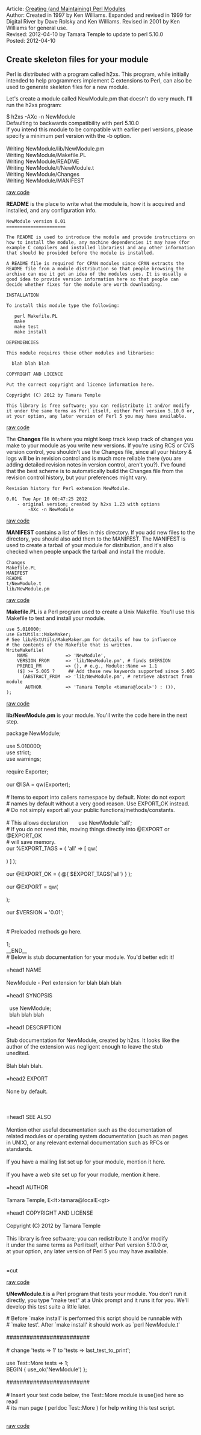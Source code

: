 <div id="wikitext">

Article: [Creating (and Maintaining) Perl
Modules](http://mathforum.org/~ken/perl_modules.html)\
Author: Created in 1997 by Ken Williams. Expanded and revised in 1999
for Digital River by Dave Rolsky and Ken Williams. Revised in 2001 by
Ken Williams for general use.\
Revised: 2012-04-10 by Tamara Temple to update to perl 5.10.0\
Posted: 2012-04-10

<div class="vspace">

</div>

Create skeleton files for your module
-------------------------------------

Perl is distributed with a program called h2xs. This program, while
initially intended to help programmers implement C extensions to Perl,
can also be used to generate skeleton files for a new module.

Let's create a module called <span class="wikiword">NewModule</span>.pm
that doesn't do very much. I'll run the h2xs program:

<div class="vspace">

</div>

<div id="sourceblock1" class="sourceblock">

<div class="sourceblocktext">

<div class="bash">

\$ h2xs <span class="re5">-AXc</span> <span class="re5">-n</span>
NewModule\
 Defaulting to backwards compatibility with <span
class="kw2">perl</span> 5.10.0\
 If you intend this module to be compatible with earlier <span
class="kw2">perl</span> versions, please\
 specify a minimum <span class="kw2">perl</span> version with the <span
class="re5">-b</span> option.\
\
 Writing NewModule<span class="sy0">/</span>lib<span
class="sy0">/</span>NewModule.pm\
 Writing NewModule<span class="sy0">/</span>Makefile.PL\
 Writing NewModule<span class="sy0">/</span>README\
 Writing NewModule<span class="sy0">/</span>t<span
class="sy0">/</span>NewModule.t\
 Writing NewModule<span class="sy0">/</span>Changes\
 Writing NewModule<span class="sy0">/</span>MANIFEST

</div>

</div>

<div class="sourceblocklink">

[raw
code](http://wiki.tamouse.org?n=Technology.CreatingAndMaintainingPerlModules?action=sourceblock&num=1)

</div>

</div>

**README** is the place to write what the module is, how it is acquired
and installed, and any configuration info.

<div class="vspace">

</div>

<div id="sourceblock4" class="codeblock">

<div class="codeblocktext">

    NewModule version 0.01
    ======================

    The README is used to introduce the module and provide instructions on
    how to install the module, any machine dependencies it may have (for
    example C compilers and installed libraries) and any other information
    that should be provided before the module is installed.

    A README file is required for CPAN modules since CPAN extracts the
    README file from a module distribution so that people browsing the
    archive can use it get an idea of the modules uses. It is usually a
    good idea to provide version information here so that people can
    decide whether fixes for the module are worth downloading.

    INSTALLATION

    To install this module type the following:

       perl Makefile.PL
       make
       make test
       make install

    DEPENDENCIES

    This module requires these other modules and libraries:

      blah blah blah

    COPYRIGHT AND LICENCE

    Put the correct copyright and licence information here.

    Copyright (C) 2012 by Tamara Temple

    This library is free software; you can redistribute it and/or modify
    it under the same terms as Perl itself, either Perl version 5.10.0 or,
    at your option, any later version of Perl 5 you may have available.

</div>

<div class="codeblocklink">

[raw
code](http://wiki.tamouse.org?n=Technology.CreatingAndMaintainingPerlModules?action=sourceblock&num=4)

</div>

</div>

The **Changes** file is where you might keep track keep track of changes
you make to your module as you write new versions. If you're using RCS
or CVS version control, you shouldn't use the Changes file, since all
your history & logs will be in revision control and is much more
reliable there (you are adding detailed revision notes in version
control, aren't you?). I've found that the best scheme is to
automatically build the Changes file from the revision control history,
but your preferences might vary.

<div class="vspace">

</div>

<div id="sourceblock5" class="codeblock">

<div class="codeblocktext">

    Revision history for Perl extension NewModule.

    0.01  Tue Apr 10 00:47:25 2012
        - original version; created by h2xs 1.23 with options
            -AXc -n NewModule

</div>

<div class="codeblocklink">

[raw
code](http://wiki.tamouse.org?n=Technology.CreatingAndMaintainingPerlModules?action=sourceblock&num=5)

</div>

</div>

**MANIFEST** contains a list of files in this directory. If you add new
files to the directory, you should also add them to the MANIFEST. The
MANIFEST is used to create a tarball of your module for distribution,
and it's also checked when people unpack the tarball and install the
module.

<div class="vspace">

</div>

<div id="sourceblock6" class="codeblock">

<div class="codeblocktext">

    Changes
    Makefile.PL
    MANIFEST
    README
    t/NewModule.t
    lib/NewModule.pm

</div>

<div class="codeblocklink">

[raw
code](http://wiki.tamouse.org?n=Technology.CreatingAndMaintainingPerlModules?action=sourceblock&num=6)

</div>

</div>

**Makefile.PL** is a Perl program used to create a Unix Makefile. You'll
use this Makefile to test and install your module.

<div class="vspace">

</div>

<div id="sourceblock7" class="codeblock">

<div class="codeblocktext">

    use 5.010000;
    use ExtUtils::MakeMaker;
    # See lib/ExtUtils/MakeMaker.pm for details of how to influence
    # the contents of the Makefile that is written.
    WriteMakefile(
        NAME              => 'NewModule',
        VERSION_FROM      => 'lib/NewModule.pm', # finds $VERSION
        PREREQ_PM         => {}, # e.g., Module::Name => 1.1
        ($] >= 5.005 ?     ## Add these new keywords supported since 5.005
          (ABSTRACT_FROM  => 'lib/NewModule.pm', # retrieve abstract from module
           AUTHOR         => 'Tamara Temple <tamara@local>') : ()),
    );

</div>

<div class="codeblocklink">

[raw
code](http://wiki.tamouse.org?n=Technology.CreatingAndMaintainingPerlModules?action=sourceblock&num=7)

</div>

</div>

**lib/<span class="wikiword">NewModule</span>.pm** is your module.
You'll write the code here in the next step.

<div class="vspace">

</div>

<div id="sourceblock2" class="sourceblock">

<div class="sourceblocktext">

<div class="perl">

<span class="kw3">package</span> NewModule<span class="sy0">;</span>\
\
 <span class="kw2">use</span> <span class="nu0">5.010000</span><span
class="sy0">;</span>\
 <span class="kw2">use</span> strict<span class="sy0">;</span>\
 <span class="kw2">use</span> warnings<span class="sy0">;</span>\
\
 <span class="kw3">require</span> Exporter<span class="sy0">;</span>\
\
 <span class="kw1">our</span> <span class="re0">@ISA</span> <span
class="sy0">=</span> <span class="kw3">qw</span><span
class="br0">(</span>Exporter<span class="br0">)</span><span
class="sy0">;</span>\
\
 <span class="co1">\# Items to export into callers namespace by default.
Note: do not export</span>\
 <span class="co1">\# names by default without a very good reason. Use
EXPORT\_OK instead.</span>\
 <span class="co1">\# Do not simply export all your public
functions/methods/constants.</span>\
\
 <span class="co1">\# This allows declaration       use NewModule
':all';</span>\
 <span class="co1">\# If you do not need this, moving things directly
into @EXPORT or @EXPORT\_OK</span>\
 <span class="co1">\# will save memory.</span>\
 <span class="kw1">our</span> <span class="re0">%EXPORT\_TAGS</span>
<span class="sy0">=</span> <span class="br0">(</span> <span
class="st_h">'all'</span> <span class="sy0">=\></span> <span
class="br0">[</span> <span class="kw3">qw</span><span
class="br0">(</span>\
\
 <span class="br0">)</span> <span class="br0">]</span> <span
class="br0">)</span><span class="sy0">;</span>\
\
 <span class="kw1">our</span> <span class="re0">@EXPORT\_OK</span> <span
class="sy0">=</span> <span class="br0">(</span> <span
class="sy0">@</span><span class="br0">{</span> <span
class="re0">\$EXPORT\_TAGS</span><span class="br0">{</span><span
class="st_h">'all'</span><span class="br0">}</span> <span
class="br0">}</span> <span class="br0">)</span><span
class="sy0">;</span>\
\
 <span class="kw1">our</span> <span class="re0">@EXPORT</span> <span
class="sy0">=</span> <span class="kw3">qw</span><span
class="br0">(</span>\
\
 <span class="br0">)</span><span class="sy0">;</span>\
\
 <span class="kw1">our</span> <span class="re0">\$VERSION</span> <span
class="sy0">=</span> <span class="st_h">'0.01'</span><span
class="sy0">;</span>\
\
\
 <span class="co1">\# Preloaded methods go here.</span>\
\
 <span class="nu0">1</span><span class="sy0">;</span>\
 <span class="kw2">\_\_END\_\_</span>\
 <span class="co1">\# Below is stub documentation for your module. You'd
better edit it!</span>\
\
 <span class="coMULTI">=head1 NAME\
\
 NewModule - Perl extension for blah blah blah\
\
 =head1 SYNOPSIS\
\
   use NewModule;\
   blah blah blah\
\
 =head1 DESCRIPTION\
\
 Stub documentation for NewModule, created by h2xs. It looks like the\
 author of the extension was negligent enough to leave the stub\
 unedited.\
\
 Blah blah blah.\
\
 =head2 EXPORT\
\
 None by default.\
\
\
\
 =head1 SEE ALSO\
\
 Mention other useful documentation such as the documentation of\
 related modules or operating system documentation (such as man pages\
 in UNIX), or any relevant external documentation such as RFCs or\
 standards.\
\
 If you have a mailing list set up for your module, mention it here.\
\
 If you have a web site set up for your module, mention it here.\
\
 =head1 AUTHOR\
\
 Tamara Temple, E\<lt\>tamara@localE\<gt\>\
\
 =head1 COPYRIGHT AND LICENSE\
\
 Copyright (C) 2012 by Tamara Temple\
\
 This library is free software; you can redistribute it and/or modify\
 it under the same terms as Perl itself, either Perl version 5.10.0 or,\
 at your option, any later version of Perl 5 you may have available.\
\
\
 =cut</span>

</div>

</div>

<div class="sourceblocklink">

[raw
code](http://wiki.tamouse.org?n=Technology.CreatingAndMaintainingPerlModules?action=sourceblock&num=2)

</div>

</div>

**t/<span class="wikiword">NewModule</span>.t** is a Perl program that
tests your module. You don't run it directly, you type "make test" at a
Unix prompt and it runs it for you. We'll develop this test suite a
little later.

<div class="vspace">

</div>

<div id="sourceblock3" class="sourceblock">

<div class="sourceblocktext">

<div class="perl">

<span class="co1">\# Before \`make install' is performed this script
should be runnable with</span>\
 <span class="co1">\# \`make test'. After \`make install' it should work
as \`perl NewModule.t'</span>\
\
 <span
class="co1">\#\#\#\#\#\#\#\#\#\#\#\#\#\#\#\#\#\#\#\#\#\#\#\#\#</span>\
\
 <span class="co1">\# change 'tests =\> 1' to 'tests =\>
last\_test\_to\_print';</span>\
\
 <span class="kw2">use</span> Test<span class="sy0">::</span><span
class="me2">More</span> tests <span class="sy0">=\></span> <span
class="nu0">1</span><span class="sy0">;</span>\
 <span class="kw2">BEGIN</span> <span class="br0">{</span> use\_ok<span
class="br0">(</span><span class="st_h">'NewModule'</span><span
class="br0">)</span> <span class="br0">}</span><span
class="sy0">;</span>\
\
 <span
class="co1">\#\#\#\#\#\#\#\#\#\#\#\#\#\#\#\#\#\#\#\#\#\#\#\#\#</span>\
\
 <span class="co1">\# Insert your test code below, the Test::More module
is use()ed here so read</span>\
 <span class="co1">\# its man page ( perldoc Test::More ) for help
writing this test script.</span>\
  

</div>

</div>

<div class="sourceblocklink">

[raw
code](http://wiki.tamouse.org?n=Technology.CreatingAndMaintainingPerlModules?action=sourceblock&num=3)

</div>

</div>

<div class="vspace">

</div>

</div>
